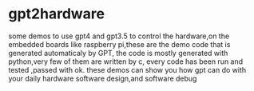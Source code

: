 # gpt2hardware
some demos to use gpt4 and gpt3.5 to control the hardware,on the embedded boards like raspberry pi,these are the demo code that is generated automaticaly by GPT,
the code is mostly generated with python,very few of them are written by c, every code has been run and tested ,passed with ok.
these demos can show you how gpt can do with your daily hardware software design,and software debug
